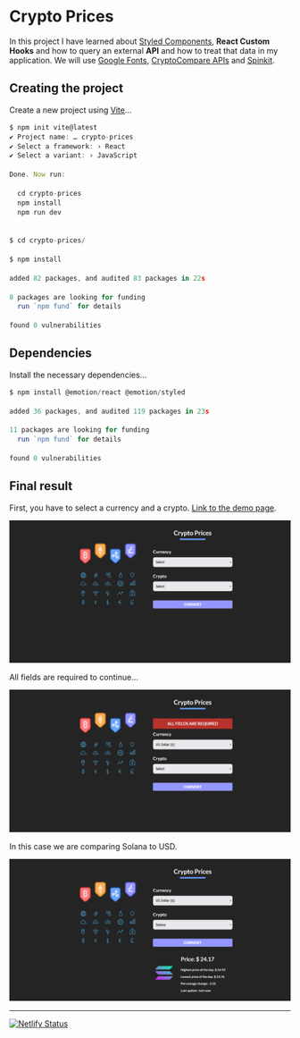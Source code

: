 # Crypto Prices

In this project I have learned about [Styled Components](https://styled-components.com/), **React Custom Hooks** and how to query an external **API** and how to treat that data in my application. We will use [Google Fonts](https://fonts.google.com/), [CryptoCompare APIs](https://min-api.cryptocompare.com/documentation) and [Spinkit](https://tobiasahlin.com/spinkit/).

## Creating the project

Create a new project using [Vite](https://vitejs.dev/)...

```js
$ npm init vite@latest
✔ Project name: … crypto-prices
✔ Select a framework: › React
✔ Select a variant: › JavaScript

Done. Now run:

  cd crypto-prices
  npm install
  npm run dev


$ cd crypto-prices/

$ npm install

added 82 packages, and audited 83 packages in 22s

8 packages are looking for funding
  run `npm fund` for details

found 0 vulnerabilities
```

## Dependencies

Install the necessary dependencies...

```js
$ npm install @emotion/react @emotion/styled

added 36 packages, and audited 119 packages in 23s

11 packages are looking for funding
  run `npm fund` for details

found 0 vulnerabilities
```

## Final result

First, you have to select a currency and a crypto. [Link to the demo page](https://crypto-prices-converter.netlify.app/).

![Select a currency and a crypto](assets/1.png)

All fields are required to continue...

![Error, all fields are required](assets/2.png)

In this case we are comparing Solana to USD.

![Current Solana price](assets/3.png)

---

[![Netlify Status](https://api.netlify.com/api/v1/badges/4230b091-15cb-4c3e-95ce-1e8d19709562/deploy-status)](https://app.netlify.com/sites/crypto-prices-converter/deploys)
